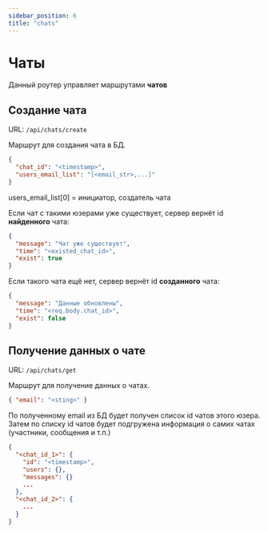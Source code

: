 ```yaml
---
sidebar_position: 6
title: "chats"
---
```


# Чаты

Данный роутер управляет маршрутами **чатов**

## Создание чата

URL: `/api/chats/create`

Маршрут для создания чата в БД.

```json title="[POST] request body"
{
  "chat_id": "<timestamp>",
  "users_email_list": "[<email_str>,...]"
}
```

users_email_list[0] = инициатор, создатель чата

Если чат с такими юзерами уже существует, сервер вернёт id **найденного** чата:

```json title="[POST] response body ERROR"
{
  "message": "Чат уже существует",
  "time": "<existed_chat_id>",
  "exist": true
}
```

Если такого чата ещё нет, сервер вернёт id **созданного** чата:

```json title="[POST] response body SUCCESS"
{
  "message": "Данные обновлены",
  "time": "<req.body.chat_id>",
  "exist": false
}
```

## Получение данных о чате

URL: `/api/chats/get`

Маршрут для получение данных о чатах.

```json title="[POST] request body"
{ "email": "<sting>" }
```

По полученному email из БД будет получен список id чатов этого юзера.  
Затем по списку id чатов будет подгружена информация о самих чатах (участники, сообщения и т.п.)

```json title="[POST] response body"
{
  "<chat_id_1>": {
    "id": "<timestamp>",
    "users": {},
    "messages": {}
    ...
  },
  "<chat_id_2>": {
    ...
  }
}
```
